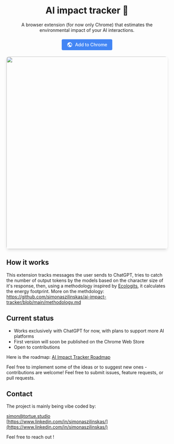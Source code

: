 <div align="center">

# AI impact tracker 🌱

A browser extension (for now only Chrome) that estimates the environmental impact of your AI interactions.

<div style="margin: 20px 0;">
  <a href="https://chromewebstore.google.com/detail/ai-impact-tracker/lbeceglchgnhaaidddcdgapnacdjofpf?authuser=1&hl=fr&pli=1" style="display: inline-block; background-color: #4285F4; color: white; text-decoration: none; padding: 8px 16px; border-radius: 4px; font-weight: 500; transition: background-color 0.3s;">
    <span style="display: flex; align-items: center; gap: 8px;">
      <svg xmlns="http://www.w3.org/2000/svg" width="18" height="18" viewBox="0 0 24 24" fill="white"><path d="M12 2C6.48 2 2 6.48 2 12s4.48 10 10 10 10-4.48 10-10S17.52 2 12 2zm-1 17.93c-3.95-.49-7-3.85-7-7.93 0-.62.08-1.21.21-1.79L9 15v1c0 1.1.9 2 2 2v1.93zm6.9-2.54c-.26-.81-1-1.39-1.9-1.39h-1v-3c0-.55-.45-1-1-1H8v-2h2c.55 0 1-.45 1-1V7h2c1.1 0 2-.9 2-2v-.41c2.93 1.19 5 4.06 5 7.41 0 2.08-.8 3.97-2.1 5.39z"/></svg>
      Add to Chrome
    </span>
  </a>
</div>


<img src="https://github.com/user-attachments/assets/370b8f74-5eba-46f5-a22d-549ad0dd26a7" width="600px" style="border-radius: 8px; box-shadow: 0 4px 8px rgba(0,0,0,0.1);" />
</div>

## How it works
This extension tracks messages the user sends to ChatGPT, tries to catch the number of output tokens by the models based on the character size of it's response, then, using a methodology inspired by [Ecologits](https://ecologits.ai/), it calculates the energy footprint. More on the methdology: https://github.com/simonaszilinskas/ai-impact-tracker/blob/main/methodology.md

## Current status
- Works exclusively with ChatGPT for now, with plans to support more AI platforms
- First version will soon be published on the Chrome Web Store
- Open to contributions

Here is the roadmap: [AI Impact Tracker Roadmap](https://github.com/users/simonaszilinskas/projects/1)

Feel free to implement some of the ideas or to suggest new ones - contributions are welcome! Feel free to submit issues, feature requests, or pull requests.

## Contact
The project is mainly being vibe coded by:

[simon@tortue.studio](mailto:simon@tortue.studio)  
[https://www.linkedin.com/in/simonaszilinskas/](https://www.linkedin.com/in/simonaszilinskas/)

Feel free to reach out !
